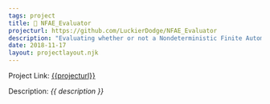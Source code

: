 ```yaml
---
tags: project
title: 🔢 NFAE_Evaluator
projecturl: https://github.com/LuckierDodge/NFAE_Evaluator
description: "Evaluating whether or not a Nondeterministic Finite Automata (with Epsilon moves) accepts or rejects different words."
date: 2018-11-17
layout: projectlayout.njk
---
```


Project Link: [{{projecturl}}]({{projecturl}})

Description: _{{ description }}_
